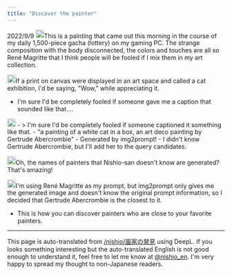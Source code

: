 ```yaml
---
title: "Discover the painter"
---
```


2022/9/9
<img src='https://scrapbox.io/api/pages/nishio-en/nishio/icon' alt='nishio.icon' height="19.5"/>This is a painting that came out this morning in the course of my daily 1,500-piece gacha (lottery) on my gaming PC. The strange composition with the body disconnected, the colors and touches are all so René Magritte that I think people will be fooled if I mix them in my art collection.

<img src='https://scrapbox.io/api/pages/nishio-en/human/icon' alt='human.icon' height="19.5"/>If a print on canvas were displayed in an art space and called a cat exhibition, I'd be saying, "Wow," while appreciating it.
- I'm sure I'd be completely fooled if someone gave me a caption that sounded like that....

<img src='https://scrapbox.io/api/pages/nishio-en/nishio/icon' alt='nishio.icon' height="19.5"/>
- > I'm sure I'd be completely fooled if someone captioned it something like that.
- "a painting of a white cat in a box, an art deco painting by Gertrude Abercrombie"
- Generated by img2prompt!
- I didn't know Gertrude Abercrombie, but I'll add her to the query candidates.

<img src='https://scrapbox.io/api/pages/nishio-en/human/icon' alt='human.icon' height="19.5"/>Oh, the names of painters that Nishio-san doesn't know are generated? That's amazing!

<img src='https://scrapbox.io/api/pages/nishio-en/nishio/icon' alt='nishio.icon' height="19.5"/>I'm using René Magritte as my prompt, but img2prompt only gives me the generated image and doesn't know the original prompt information, so I decided that Gertrude Abercrombie is the closest to it.
- This is how you can discover painters who are close to your favorite painters.

---
This page is auto-translated from [/nishio/画家の発見](https://scrapbox.io/nishio/画家の発見) using DeepL. If you looks something interesting but the auto-translated English is not good enough to understand it, feel free to let me know at [@nishio_en](https://twitter.com/nishio_en). I'm very happy to spread my thought to non-Japanese readers.